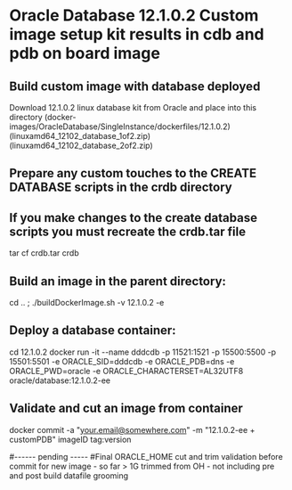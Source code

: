 # Oracle Database 12.1.0.2 Custom image setup kit results in cdb and pdb on board image

## Build custom image with database deployed
Download 12.1.0.2 linux database kit from Oracle and place into this directory (docker-images/OracleDatabase/SingleInstance/dockerfiles/12.1.0.2)
(linuxamd64_12102_database_1of2.zip)
(linuxamd64_12102_database_2of2.zip)

## Prepare any custom touches to the CREATE DATABASE scripts in the crdb directory
## If you make changes to the create database scripts you must recreate the crdb.tar file
tar cf crdb.tar crdb

## Build an image in the parent directory:
cd .. ; ./buildDockerImage.sh -v 12.1.0.2 -e

## Deploy a database container:
cd 12.1.0.2
docker run -it --name dddcdb -p 11521:1521 -p 15500:5500 -p 15501:5501 -e ORACLE_SID=dddcdb -e ORACLE_PDB=dns -e ORACLE_PWD=oracle -e ORACLE_CHARACTERSET=AL32UTF8 oracle/database:12.1.0.2-ee

## Validate and cut an image from container
docker commit -a "your.email@somewhere.com" -m "12.1.0.2-ee + customPDB" imageID tag:version

#------ pending -----
#Final ORACLE_HOME cut and trim validation before commit for new image - so far > 1G trimmed from OH - not including pre and post build datafile grooming

